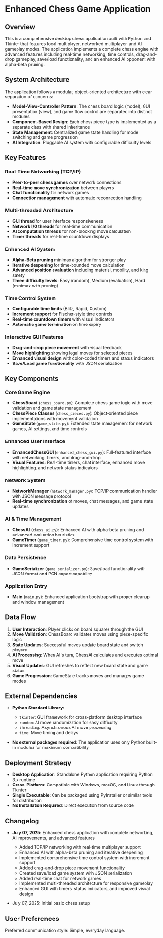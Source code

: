 # Enhanced Chess Game Application

## Overview

This is a comprehensive desktop chess application built with Python and Tkinter that features local multiplayer, networked multiplayer, and AI gameplay modes. The application implements a complete chess engine with advanced features including real-time networking, time controls, drag-and-drop gameplay, save/load functionality, and an enhanced AI opponent with alpha-beta pruning.

## System Architecture

The application follows a modular, object-oriented architecture with clear separation of concerns:

- **Model-View-Controller Pattern**: The chess board logic (model), GUI presentation (view), and game flow control are separated into distinct modules
- **Component-Based Design**: Each chess piece type is implemented as a separate class with shared inheritance
- **State Management**: Centralized game state handling for mode switching and game progression
- **AI Integration**: Pluggable AI system with configurable difficulty levels

## Key Features

### Real-Time Networking (TCP/IP)
- **Peer-to-peer chess games** over network connections
- **Real-time move synchronization** between players
- **Chat functionality** for network games
- **Connection management** with automatic reconnection handling

### Multi-threaded Architecture
- **GUI thread** for user interface responsiveness
- **Network I/O threads** for real-time communication
- **AI computation threads** for non-blocking move calculation
- **Timer threads** for real-time countdown displays

### Enhanced AI System
- **Alpha-Beta pruning** minimax algorithm for stronger play
- **Iterative deepening** for time-bounded move calculation
- **Advanced position evaluation** including material, mobility, and king safety
- **Three difficulty levels**: Easy (random), Medium (evaluation), Hard (minimax with pruning)

### Time Control System
- **Configurable time limits** (Blitz, Rapid, Custom)
- **Increment support** for Fischer-style time controls
- **Real-time countdown timers** with visual indicators
- **Automatic game termination** on time expiry

### Interactive GUI Features
- **Drag-and-drop piece movement** with visual feedback
- **Move highlighting** showing legal moves for selected pieces
- **Enhanced visual design** with color-coded timers and status indicators
- **Save/Load game functionality** with JSON serialization

## Key Components

### Core Game Engine
- **ChessBoard** (`chess_board.py`): Complete chess game logic with move validation and game state management
- **ChessPiece Classes** (`chess_pieces.py`): Object-oriented piece implementations with movement validation
- **GameState** (`game_state.py`): Extended state management for network games, AI settings, and time controls

### Enhanced User Interface
- **EnhancedChessGUI** (`enhanced_chess_gui.py`): Full-featured interface with networking, timers, and drag-and-drop
- **Visual Features**: Real-time timers, chat interface, enhanced move highlighting, and network status indicators

### Network System
- **NetworkManager** (`network_manager.py`): TCP/IP communication handler with JSON message protocol
- **Real-time synchronization** of moves, chat messages, and game state updates

### AI & Time Management
- **ChessAI** (`chess_ai.py`): Enhanced AI with alpha-beta pruning and advanced evaluation heuristics
- **GameTimer** (`game_timer.py`): Comprehensive time control system with increment support

### Data Persistence
- **GameSerializer** (`game_serializer.py`): Save/load functionality with JSON format and PGN export capability

### Application Entry
- **Main** (`main.py`): Enhanced application bootstrap with proper cleanup and window management

## Data Flow

1. **User Interaction**: Player clicks on board squares through the GUI
2. **Move Validation**: ChessBoard validates moves using piece-specific logic
3. **State Updates**: Successful moves update board state and switch players
4. **AI Processing**: When AI's turn, ChessAI calculates and executes optimal move
5. **Visual Updates**: GUI refreshes to reflect new board state and game status
6. **Game Progression**: GameState tracks moves and manages game modes

## External Dependencies

- **Python Standard Library**:
  - `tkinter`: GUI framework for cross-platform desktop interface
  - `random`: AI move randomization for easy difficulty
  - `threading`: Asynchronous AI move processing
  - `time`: Move timing and delays

- **No external packages required**: The application uses only Python built-in modules for maximum compatibility

## Deployment Strategy

- **Desktop Application**: Standalone Python application requiring Python 3.x runtime
- **Cross-Platform**: Compatible with Windows, macOS, and Linux through Tkinter
- **Single Executable**: Can be packaged using PyInstaller or similar tools for distribution
- **No Installation Required**: Direct execution from source code

## Changelog

- **July 07, 2025**: Enhanced chess application with complete networking, AI improvements, and advanced features
  - Added TCP/IP networking with real-time multiplayer support
  - Enhanced AI with alpha-beta pruning and iterative deepening
  - Implemented comprehensive time control system with increment support
  - Added drag-and-drop piece movement functionality
  - Created save/load game system with JSON serialization
  - Added real-time chat for network games
  - Implemented multi-threaded architecture for responsive gameplay
  - Enhanced GUI with timers, status indicators, and improved visual design

- July 07, 2025: Initial basic chess setup

## User Preferences

Preferred communication style: Simple, everyday language.
